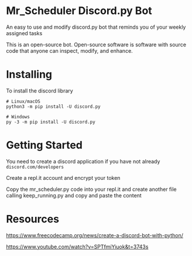 # Mr_Scheduler Discord.py Bot
 An easy to use and modify discord.py bot that reminds you of your weekly assigned tasks
 
 This is an open-source bot. Open-source software is software with source code that anyone can inspect, modify, and enhance.

# Installing
 To install the discord library
 ```
 # Linux/macOS
python3 -m pip install -U discord.py

# Windows
py -3 -m pip install -U discord.py
```
# Getting Started
 You need to create a discord application if you have not already
  ` discord.com/developers`

 
 Create a repl.it account and encrypt your token
 
 Copy the mr_scheduler.py code into your repl.it and create another file calling keep_running.py and copy and paste the content
 
# Resources
 https://www.freecodecamp.org/news/create-a-discord-bot-with-python/
 
 https://www.youtube.com/watch?v=SPTfmiYiuok&t=3743s

